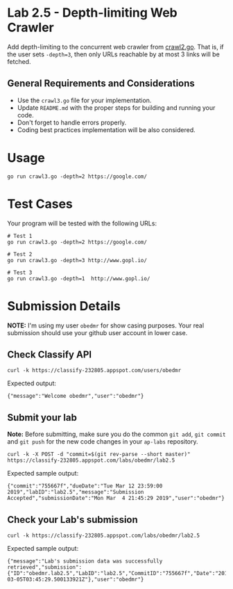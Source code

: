 Lab 2.5 - Depth-limiting Web Crawler
====================================

Add depth-limiting to the concurrent web crawler from [crawl2.go](https://github.com/CodersSquad/hello-gophers/blob/master/src/crawl2.go).
That is, if the user sets `-depth=3`, then only URLs reachable by at most 3 links will be fetched.


General Requirements and Considerations
---------------------------------------
- Use the `crawl3.go` file for your implementation.
- Update `README.md` with the proper steps for building and running your code.
- Don't forget to handle errors properly.
- Coding best practices implementation will be also considered.

Usage
=====
```
go run crawl3.go -depth=2 https://google.com/
```

Test Cases
==========
Your program will be tested with the following URLs:

```
# Test 1
go run crawl3.go -depth=2 https://google.com/

# Test 2
go run crawl3.go -depth=3 http://www.gopl.io/

# Test 3
go run crawl3.go -depth=1  http://www.gopl.io/

```

Submission Details
==================

**NOTE:** I'm using my user `obedmr` for show casing purposes. Your real submission should use your github user account in lower case.

## Check Classify API
```
curl -k https://classify-232805.appspot.com/users/obedmr
```
Expected  output:
```
{"message":"Welcome obedmr","user":"obedmr"}
```


## Submit your lab
**Note:** Before submitting, make sure you do the common `git add`, `git commit` and `git push` for the new code changes in your `ap-labs` repository.
```
curl -k -X POST -d "commit=$(git rev-parse --short master)" https://classify-232805.appspot.com/labs/obedmr/lab2.5
```

Expected sample output:
```
{"commit":"755667f","dueDate":"Tue Mar 12 23:59:00 2019","labID":"lab2.5","message":"Submission Accepted","submissionDate":"Mon Mar  4 21:45:29 2019","user":"obedmr"}
```


## Check your Lab's submission
```
curl -k https://classify-232805.appspot.com/labs/obedmr/lab2.5
```

Expected sample output:
```
{"message":"Lab's submission data was successfully retrieved","submission":{"ID":"obedmr.lab2.5","LabID":"lab2.5","CommitID":"755667f","Date":"2019-03-05T03:45:29.500133921Z"},"user":"obedmr"}
```
